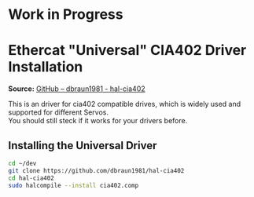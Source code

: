 # **Work in Progress**

# Ethercat "Universal" CIA402 Driver Installation
**Source:** [GitHub – dbraun1981 - hal-cia402](https://github.com/dbraun1981/hal-cia402/tree/main)

This is an driver for cia402 compatible drives, which is widely used and supported for different Servos.\
You should still steck if it works for your drivers before.

## Installing the Universal Driver
```bash
cd ~/dev
git clone https://github.com/dbraun1981/hal-cia402
cd hal-cia402
sudo halcompile --install cia402.comp
```
